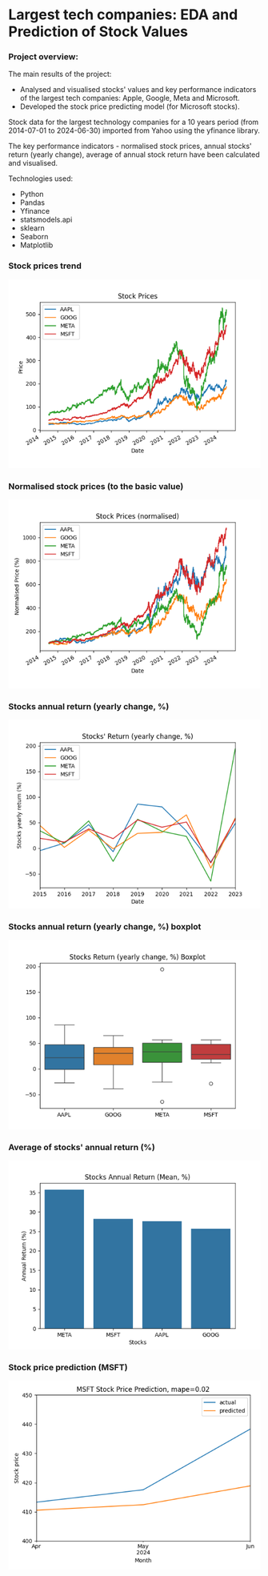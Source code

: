 # Largest tech companies: EDA and Prediction of Stock Values

### Project overview:

The main results of the project:
* Analysed and visualised stocks' values and key performance indicators of the largest tech companies: Apple, Google, Meta and 
Microsoft.
* Developed the stock price predicting model (for Microsoft stocks).

Stock data for the largest technology companies for a 10 years period (from 2014-07-01 to 2024-06-30) imported
from Yahoo using the yfinance library. 

The key performance indicators - normalised stock prices, annual stocks' return (yearly change), average of annual stock return 
have been calculated and visualised. 

Technologies used:
* Python
* Pandas
* Yfinance
* statsmodels.api
* sklearn
* Seaborn
* Matplotlib 


### Stock prices trend

![img.png](Images%2Fimg.png)

### Normalised stock prices (to the basic value)
![img_1.png](Images%2Fimg_1.png)

### Stocks annual return (yearly change, %)
![img_2.png](Images%2Fimg_2.png)

### Stocks annual return (yearly change, %) boxplot
![img_3.png](Images%2Fimg_3.png)

### Average of stocks' annual return (%)
![img_4.png](Images%2Fimg_4.png)

### Stock price prediction (MSFT)

![img_5.png](Images%2Fimg_5.png)